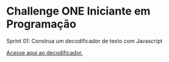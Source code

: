 
# Challenge ONE Iniciante em Programação

Sprint 01: Construa um decodificador de texto com Javascript

<a href="https://">Acesse aqui ao decodificador.</a>